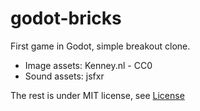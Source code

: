 # godot-bricks

First game in Godot, simple breakout clone.

- Image assets: Kenney.nl - CC0
- Sound assets: jsfxr

The rest is under MIT license, see [License](./LICENSE)
